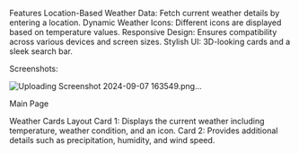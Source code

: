 Features
Location-Based Weather Data: Fetch current weather details by entering a location.
Dynamic Weather Icons: Different icons are displayed based on temperature values.
Responsive Design: Ensures compatibility across various devices and screen sizes.
Stylish UI: 3D-looking cards and a sleek search bar.

Screenshots:


![Uploading Screenshot 2024-09-07 163549.png…]()



Main Page

Weather Cards Layout
Card 1: Displays the current weather including temperature, weather condition, and an icon.
Card 2: Provides additional details such as precipitation, humidity, and wind speed.

